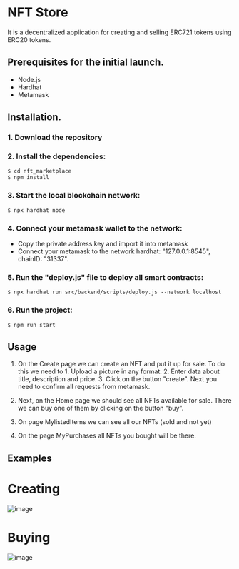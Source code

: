 # NFT Store
It is a decentralized application for creating and selling ERC721 tokens using ERC20 tokens. 

## Prerequisites for the initial launch.
- Node.js
- Hardhat
- Metamask

## Installation.
### 1. Download the repository
### 2. Install the dependencies:
```
$ cd nft_marketplace
$ npm install
```
### 3. Start the local blockchain network:
```
$ npx hardhat node
```
### 4. Connect your metamask wallet to the network:
- Copy the private address key and import it into metamask
- Connect your metamask to the network hardhat: "127.0.0.1:8545", chainID: "31337".
### 5. Run the "deploy.js" file to deploy all smart contracts:
```
$ npx hardhat run src/backend/scripts/deploy.js --network localhost
```
### 6. Run the project:
```
$ npm run start
```

## Usage
1. On the Create page we can create an NFT and put it up for sale. To do this we need to 1. Upload a picture in any format. 2. Enter data about title, description and price. 3. Click on the button "create". Next you need to confirm all requests from metamask.

2. Next, on the Home page we should see all NFTs available for sale. There we can buy one of them by clicking on the button "buy". 

3. On page MylistedItems we can see all our NFTs (sold and not yet)

4. On the page MyPurchases all NFTs you bought will be there.

## Examples
# Creating

![image](https://user-images.githubusercontent.com/80254372/202808243-f6b86018-eaa3-4946-902e-88a8d1cfeff8.png)

# Buying

![image](https://user-images.githubusercontent.com/80254372/202808872-a75578ed-b2f0-42ef-ab62-c7908f5b9243.png)





